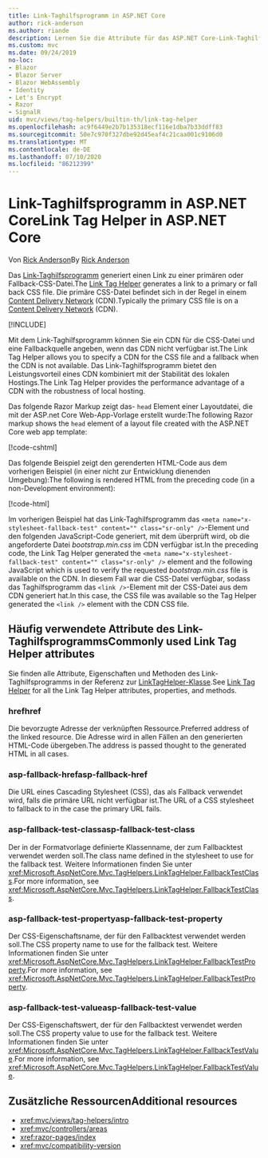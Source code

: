 ```yaml
---
title: Link-Taghilfsprogramm in ASP.NET Core
author: rick-anderson
ms.author: riande
description: Lernen Sie die Attribute für das ASP.NET Core-Link-Taghilfsprogramm kennen, und erfahren Sie, welche Rolle jedes Attribut bei der Erweiterung des Verhaltens des HTML-Linktags spielt.
ms.custom: mvc
ms.date: 09/24/2019
no-loc:
- Blazor
- Blazor Server
- Blazor WebAssembly
- Identity
- Let's Encrypt
- Razor
- SignalR
uid: mvc/views/tag-helpers/builtin-th/link-tag-helper
ms.openlocfilehash: ac9f6449e2b7b135318ecf116e1dba7b33ddff83
ms.sourcegitcommit: 50e7c970f327dbe92d45eaf4c21caa001c9106d0
ms.translationtype: MT
ms.contentlocale: de-DE
ms.lasthandoff: 07/10/2020
ms.locfileid: "86212399"
---
```

# <a name="link-tag-helper-in-aspnet-core"></a><span data-ttu-id="c8144-103">Link-Taghilfsprogramm in ASP.NET Core</span><span class="sxs-lookup"><span data-stu-id="c8144-103">Link Tag Helper in ASP.NET Core</span></span>

<span data-ttu-id="c8144-104">Von [Rick Anderson](https://twitter.com/RickAndMSFT)</span><span class="sxs-lookup"><span data-stu-id="c8144-104">By [Rick Anderson](https://twitter.com/RickAndMSFT)</span></span>

<span data-ttu-id="c8144-105">Das [Link-Taghilfsprogramm](xref:Microsoft.AspNetCore.Mvc.TagHelpers.LinkTagHelper) generiert einen Link zu einer primären oder Fallback-CSS-Datei.</span><span class="sxs-lookup"><span data-stu-id="c8144-105">The [Link Tag Helper](xref:Microsoft.AspNetCore.Mvc.TagHelpers.LinkTagHelper) generates a link to a primary or fall back CSS file.</span></span> <span data-ttu-id="c8144-106">Die primäre CSS-Datei befindet sich in der Regel in einem [Content Delivery Network](/office365/enterprise/content-delivery-networks#what-exactly-is-a-cdn) (CDN).</span><span class="sxs-lookup"><span data-stu-id="c8144-106">Typically the primary CSS file is on a [Content Delivery Network](/office365/enterprise/content-delivery-networks#what-exactly-is-a-cdn) (CDN).</span></span>

[!INCLUDE[](~/includes/cdn.md)]

<span data-ttu-id="c8144-107">Mit dem Link-Taghilfsprogramm können Sie ein CDN für die CSS-Datei und eine Fallbackquelle angeben, wenn das CDN nicht verfügbar ist.</span><span class="sxs-lookup"><span data-stu-id="c8144-107">The Link Tag Helper allows you to specify a CDN for the CSS file and a fallback when the CDN is not available.</span></span> <span data-ttu-id="c8144-108">Das Link-Taghilfsprogramm bietet den Leistungsvorteil eines CDN kombiniert mit der Stabilität des lokalen Hostings.</span><span class="sxs-lookup"><span data-stu-id="c8144-108">The Link Tag Helper provides the performance advantage of a CDN with the robustness of local hosting.</span></span>

<span data-ttu-id="c8144-109">Das folgende Razor Markup zeigt das- `head` Element einer Layoutdatei, die mit der ASP.net Core Web-App-Vorlage erstellt wurde:</span><span class="sxs-lookup"><span data-stu-id="c8144-109">The following Razor markup shows the `head` element of a layout file created with the ASP.NET Core web app template:</span></span>

[!code-cshtml[](link-tag-helper/sample/_Layout.cshtml?name=snippet)]

<span data-ttu-id="c8144-110">Das folgende Beispiel zeigt den gerenderten HTML-Code aus dem vorherigen Beispiel (in einer nicht zur Entwicklung dienenden Umgebung):</span><span class="sxs-lookup"><span data-stu-id="c8144-110">The following is rendered HTML from the preceding code (in a non-Development environment):</span></span>

[!code-html[](link-tag-helper/sample/HtmlPage1.html)]

<span data-ttu-id="c8144-111">Im vorherigen Beispiel hat das Link-Taghilfsprogramm das `<meta name="x-stylesheet-fallback-test" content="" class="sr-only" />`-Element und den folgenden JavaScript-Code generiert, mit dem überprüft wird, ob die angeforderte Datei *bootstrap.min.css* im CDN verfügbar ist.</span><span class="sxs-lookup"><span data-stu-id="c8144-111">In the preceding code, the Link Tag Helper generated the `<meta name="x-stylesheet-fallback-test" content="" class="sr-only" />` element and the following JavaScript which is used to verify the requested *bootstrap.min.css* file is available on the CDN.</span></span> <span data-ttu-id="c8144-112">In diesem Fall war die CSS-Datei verfügbar, sodass das Taghilfsprogramm das `<link />`-Element mit der CSS-Datei aus dem CDN generiert hat.</span><span class="sxs-lookup"><span data-stu-id="c8144-112">In this case, the CSS file was available so the Tag Helper generated the `<link />` element with the CDN CSS file.</span></span>

## <a name="commonly-used-link-tag-helper-attributes"></a><span data-ttu-id="c8144-113">Häufig verwendete Attribute des Link-Taghilfsprogramms</span><span class="sxs-lookup"><span data-stu-id="c8144-113">Commonly used Link Tag Helper attributes</span></span>

<span data-ttu-id="c8144-114">Sie finden alle Attribute, Eigenschaften und Methoden des Link-Taghilfsprogramms in der Referenz zur [LinkTagHelper-Klasse](xref:Microsoft.AspNetCore.Mvc.TagHelpers.LinkTagHelper).</span><span class="sxs-lookup"><span data-stu-id="c8144-114">See [Link Tag Helper](xref:Microsoft.AspNetCore.Mvc.TagHelpers.LinkTagHelper)  for all the Link Tag Helper attributes, properties, and methods.</span></span>

### <a name="href"></a><span data-ttu-id="c8144-115">href</span><span class="sxs-lookup"><span data-stu-id="c8144-115">href</span></span>

<span data-ttu-id="c8144-116">Die bevorzugte Adresse der verknüpften Ressource.</span><span class="sxs-lookup"><span data-stu-id="c8144-116">Preferred address of the linked resource.</span></span> <span data-ttu-id="c8144-117">Die Adresse wird in allen Fällen an den generierten HTML-Code übergeben.</span><span class="sxs-lookup"><span data-stu-id="c8144-117">The address is passed thought to the generated HTML in all cases.</span></span>

### <a name="asp-fallback-href"></a><span data-ttu-id="c8144-118">asp-fallback-href</span><span class="sxs-lookup"><span data-stu-id="c8144-118">asp-fallback-href</span></span>

<span data-ttu-id="c8144-119">Die URL eines Cascading Stylesheet (CSS), das als Fallback verwendet wird, falls die primäre URL nicht verfügbar ist.</span><span class="sxs-lookup"><span data-stu-id="c8144-119">The URL of a CSS stylesheet to fallback to in the case the primary URL fails.</span></span>

### <a name="asp-fallback-test-class"></a><span data-ttu-id="c8144-120">asp-fallback-test-class</span><span class="sxs-lookup"><span data-stu-id="c8144-120">asp-fallback-test-class</span></span>

<span data-ttu-id="c8144-121">Der in der Formatvorlage definierte Klassenname, der zum Fallbacktest verwendet werden soll.</span><span class="sxs-lookup"><span data-stu-id="c8144-121">The class name defined in the stylesheet to use for the fallback test.</span></span> <span data-ttu-id="c8144-122">Weitere Informationen finden Sie unter <xref:Microsoft.AspNetCore.Mvc.TagHelpers.LinkTagHelper.FallbackTestClass>.</span><span class="sxs-lookup"><span data-stu-id="c8144-122">For more information, see <xref:Microsoft.AspNetCore.Mvc.TagHelpers.LinkTagHelper.FallbackTestClass>.</span></span>

### <a name="asp-fallback-test-property"></a><span data-ttu-id="c8144-123">asp-fallback-test-property</span><span class="sxs-lookup"><span data-stu-id="c8144-123">asp-fallback-test-property</span></span>

<span data-ttu-id="c8144-124">Der CSS-Eigenschaftsname, der für den Fallbacktest verwendet werden soll.</span><span class="sxs-lookup"><span data-stu-id="c8144-124">The CSS property name to use for the fallback test.</span></span> <span data-ttu-id="c8144-125">Weitere Informationen finden Sie unter <xref:Microsoft.AspNetCore.Mvc.TagHelpers.LinkTagHelper.FallbackTestProperty>.</span><span class="sxs-lookup"><span data-stu-id="c8144-125">For more information, see <xref:Microsoft.AspNetCore.Mvc.TagHelpers.LinkTagHelper.FallbackTestProperty>.</span></span>

### <a name="asp-fallback-test-value"></a><span data-ttu-id="c8144-126">asp-fallback-test-value</span><span class="sxs-lookup"><span data-stu-id="c8144-126">asp-fallback-test-value</span></span>

<span data-ttu-id="c8144-127">Der CSS-Eigenschaftswert, der für den Fallbacktest verwendet werden soll.</span><span class="sxs-lookup"><span data-stu-id="c8144-127">The CSS property value to use for the fallback test.</span></span> <span data-ttu-id="c8144-128">Weitere Informationen finden Sie unter <xref:Microsoft.AspNetCore.Mvc.TagHelpers.LinkTagHelper.FallbackTestValue>.</span><span class="sxs-lookup"><span data-stu-id="c8144-128">For more information, see <xref:Microsoft.AspNetCore.Mvc.TagHelpers.LinkTagHelper.FallbackTestValue>.</span></span>

## <a name="additional-resources"></a><span data-ttu-id="c8144-129">Zusätzliche Ressourcen</span><span class="sxs-lookup"><span data-stu-id="c8144-129">Additional resources</span></span>

* <xref:mvc/views/tag-helpers/intro>
* <xref:mvc/controllers/areas>
* <xref:razor-pages/index>
* <xref:mvc/compatibility-version>
